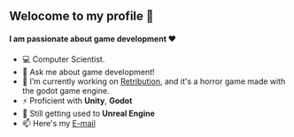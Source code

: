 ## Welocome to my profile 👋
#### I am passionate about game development ❤️

- 💻 Computer Scientist.
- 💬 Ask me about game development!
- 🔭 I’m currently working on [Retribution](https://github.com/SpaceMarco/Codename_Retribution), and
it's a horror game made with the godot game engine.
- ⚡ Proficient with **Unity**, **Godot**
- 🌱 Still getting used to **Unreal Engine**
- 📫 Here's my [E-mail](spacemarco99@gmail.com)

<!--
**SpaceMarco/SpaceMarco** is a ✨ _special_ ✨ repository because its `README.md` (this file) appears on your GitHub profile.

Here are some ideas to get you started:

- 🔭 I’m currently working on ...
- 🌱 I’m currently learning ...
- 👯 I’m looking to collaborate on ...
- 🤔 I’m looking for help with ...
- 💬 Ask me about ...
- 📫 How to reach me: ...
- 😄 Pronouns: ...
- ⚡ Fun fact: ...
-->
